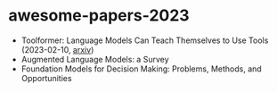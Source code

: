 # awesome-papers-2023
- Toolformer: Language Models Can Teach Themselves to Use Tools (2023-02-10, [arxiv](https://arxiv.org/pdf/2302.04761.pdf))
- Augmented Language Models: a Survey
- Foundation Models for Decision Making: Problems, Methods, and Opportunities
